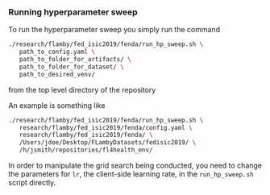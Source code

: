 ### Running hyperparameter sweep

To run the hyperparameter sweep you simply run the command

```bash
./research/flamby/fed_isic2019/fenda/run_hp_sweep.sh \
   path_to_config.yaml \
   path_to_folder_for_artifacts/ \
   path_to_folder_for_dataset/ \
   path_to_desired_venv/
```

from the top level directory of the repository

An example is something like
``` bash
./research/flamby/fed_isic2019/fenda/run_hp_sweep.sh \
   research/flamby/fed_isic2019/fenda/config.yaml \
   research/flamby/fed_isic2019/fenda/ \
   /Users/jdoe/Desktop/FLambyDatasets/fedisic2019/ \
   /h/jsmith/repositories/fl4health_env/
```

In order to manipulate the grid search being conducted, you need to change the parameters for `lr`, the client-side learning rate, in the `run_hp_sweep.sh` script directly.
